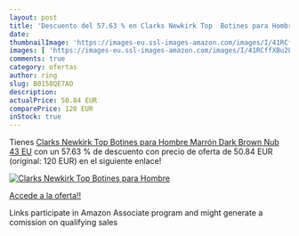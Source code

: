 ```yaml
---
layout: post
title: 'Descuento del 57.63 % en Clarks Newkirk Top  Botines para Hombre '
date: 
thumbnailImage: 'https://images-eu.ssl-images-amazon.com/images/I/41RCffXBu2L._SL200_.jpg'
images: [ 'https://images-eu.ssl-images-amazon.com/images/I/41RCffXBu2L._SL200_.jpg' ]
comments: true
category: ofertas
author: ring
slug: B0158QE7AO
description:
actualPrice: 50.84 EUR
comparePrice: 120 EUR
inStock: true
---
```


Tienes [Clarks Newkirk Top  Botines para Hombre  Marrón  Dark Brown Nub   43 EU](https://www.amazon.es/dp/B0158QE7AO/?tag=tolees-21) con un 57.63 % de descuento con precio de oferta de 50.84 EUR (original: 120 EUR) en el siguiente enlace!

[![Clarks Newkirk Top  Botines para Hombre ](https://images-eu.ssl-images-amazon.com/images/I/41RCffXBu2L._SL200_.jpg)](https://www.amazon.es/dp/B0158QE7AO/?tag=tolees-21)

[Accede a la oferta!!](https://www.amazon.es/dp/B0158QE7AO/?tag=tolees-21)

Links participate in Amazon Associate program and might generate a comission on qualifying sales


